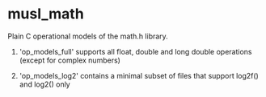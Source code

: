 # musl_math
Plain C operational models of the math.h library.

1. 'op_models_full' supports all float, double and long double operations (except for complex numbers)

2. 'op_models_log2' contains a minimal subset of files that support log2f() and log2() only
